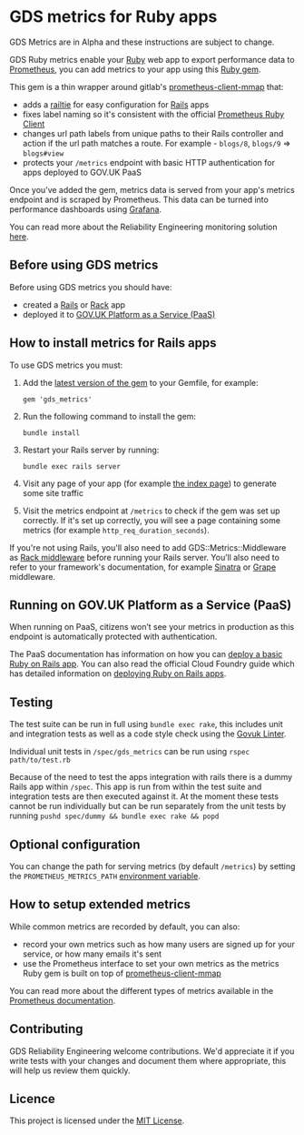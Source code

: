 # GDS metrics for Ruby apps

GDS Metrics are in Alpha and these instructions are subject to change.

GDS Ruby metrics enable your [Ruby][] web app to export performance data to [Prometheus][], you can add metrics to your app using this [Ruby gem][].

This gem is a thin wrapper around gitlab's [prometheus-client-mmap][] that:

* adds a [railtie][] for easy configuration for [Rails][] apps
* fixes label naming so it's consistent with the official [Prometheus Ruby Client][]
* changes url path labels from unique paths to their Rails controller and action if the url path matches a route. For example - `blogs/8`, `blogs/9` => `blogs#view`
* protects your `/metrics` endpoint with basic HTTP authentication for apps deployed to GOV.UK PaaS

Once you’ve added the gem, metrics data is served from your app's metrics endpoint and is scraped by Prometheus. This data can be turned into performance dashboards using [Grafana][].

You can read more about the Reliability Engineering monitoring solution [here][].

## Before using GDS metrics

Before using GDS metrics you should have:

* created a [Rails][] or [Rack][] app
* deployed it to [GOV.UK Platform as a Service (PaaS)][]

## How to install metrics for Rails apps

To use GDS metrics you must:

1. Add the [latest version of the gem](https://rubygems.org/gems/gds_metrics) to your Gemfile, for example:

    ```gem 'gds_metrics'```

2. Run the following command to install the gem:

    ```bundle install```

3. Restart your Rails server by running:

    ```bundle exec rails server```

4. Visit any page of your app (for example [the index page][]) to generate some site traffic

5. Visit the metrics endpoint at `/metrics` to check if the gem was set up correctly. If it's set up correctly, you will see a page containing some metrics (for example `http_req_duration_seconds`).

If you're not using Rails, you'll also need to add GDS::Metrics::Middleware as [Rack middleware][] before running your Rails server. You’ll also need to refer to your framework's documentation, for example [Sinatra][] or [Grape][] middleware.

## Running on GOV.UK Platform as a Service (PaaS)

When running on PaaS, citizens won’t see your metrics in production as this endpoint is automatically protected with authentication.

The PaaS documentation has information on how you can [deploy a basic Ruby on Rails app][]. You can also read the official Cloud Foundry guide which has detailed information on [deploying Ruby on Rails apps][].

## Testing

The test suite can be run in full using `bundle exec rake`, this includes unit and integration tests as well as a code style check using the [Govuk Linter][].

Individual unit tests in `/spec/gds_metrics` can be run using `rspec path/to/test.rb`

Because of the need to test the apps integration with rails there is a dummy Rails app within `/spec`. This app is run from within the test suite and integration tests are then executed against it. At the moment these tests cannot be run individually but can be run separately from the unit tests by running `pushd spec/dummy && bundle exec rake && popd`

## Optional configuration

You can change the path for serving metrics (by default `/metrics`) by setting the `PROMETHEUS_METRICS_PATH` [environment variable][].

## How to setup extended metrics

While common metrics are recorded by default, you can also:

* record your own metrics such as how many users are signed up for your service, or how many emails it's sent
* use the Prometheus interface to set your own metrics as the metrics Ruby gem is built on top of [prometheus-client-mmap][]

You can read more about the different types of metrics available in the [Prometheus documentation][].

## Contributing

GDS Reliability Engineering welcome contributions. We'd appreciate it if you write tests with your changes and document them where appropriate, this will help us review them quickly.

## Licence

This project is licensed under the [MIT License][].



[Ruby]: https://www.ruby-lang.org/en/
[Rails]: http://rubyonrails.org/
[railtie]: http://api.rubyonrails.org/classes/Rails/Railtie.html
[Prometheus]: https://prometheus.io/
[Ruby gem]: https://rubygems.org/gems/gds_metrics
[Grafana]: https://grafana.com/
[here]: https://reliability-engineering.cloudapps.digital/#reliability-engineering
[Rack]: https://rack.github.io/
[GOV.UK Platform as a Service (PaaS)]: https://www.cloud.service.gov.uk/
[the index page]: http://localhost:3000/
[Rack middleware]: https://www.amberbit.com/blog/2011/07/13/introduction-to-rack-middleware/
[Sinatra]: http://sinatrarb.com/intro#Rack%20Middleware
[Grape]: https://github.com/ruby-grape/grape#using-custom-middleware
[PaaS]: https://www.cloud.service.gov.uk/
[environment variable]: https://docs.cloud.service.gov.uk/#environment-variables
[deploy a basic Ruby on Rails app]: https://docs.cloud.service.gov.uk/#deploy-a-ruby-on-rails-app
[deploying Ruby on Rails apps]: http://docs.cloudfoundry.org/buildpacks/ruby/gsg-ror.html
[Prometheus Ruby Client]: https://github.com/prometheus/client_ruby#metrics
[prometheus-client-mmap]: https://gitlab.com/gitlab-org/prometheus-client-mmap
[Prometheus documentation]: https://prometheus.io/docs/concepts/metric_types/
[MIT License]: https://github.com/alphagov/gds_metrics_ruby/blob/master/LICENSE
[Govuk Linter]: https://github.com/alphagov/govuk-lint
